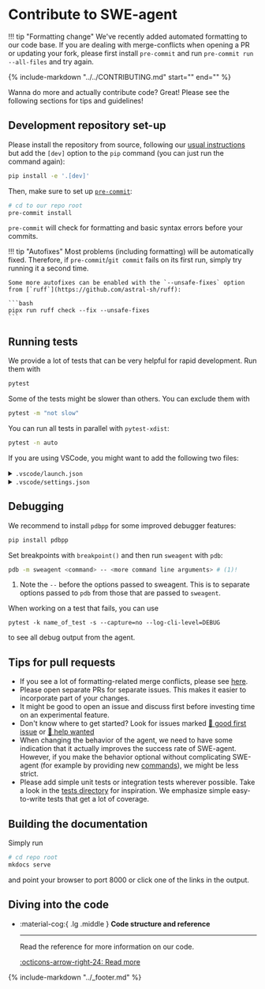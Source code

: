 # Contribute to SWE-agent

!!! tip "Formatting change"
    We've recently added automated formatting to our code base.
    If you are dealing with merge-conflicts when opening a PR or updating your fork,
    please first install `pre-commit` and run `pre-commit run --all-files` and try again.

{%
    include-markdown "../../CONTRIBUTING.md"
    start="<!-- INCLUSION START -->"
    end="<!-- INCLUSION END -->"
%}

Wanna do more and actually contribute code? Great! Please see the following sections for tips and guidelines!

## Development repository set-up

Please install the repository from source, following our [usual instructions](../installation/source.md) but add the `[dev]` option to the `pip` command (you can just run the command again):

```bash
pip install -e '.[dev]'
```

Then, make sure to set up [`pre-commit`](https://pre-commit.com):

```bash
# cd to our repo root
pre-commit install
```

`pre-commit` will check for formatting and basic syntax errors before your commits.

!!! tip "Autofixes"
    Most problems (including formatting) will be automatically fixed.
    Therefore, if `pre-commit`/`git commit` fails on its first run, simply try running it a second time.

    Some more autofixes can be enabled with the `--unsafe-fixes` option from [`ruff`](https://github.com/astral-sh/ruff):

    ```bash
    pipx run ruff check --fix --unsafe-fixes
    ```

## Running tests

We provide a lot of tests that can be very helpful for rapid development.
Run them with

```bash
pytest
```

Some of the tests might be slower than others. You can exclude them with

```bash
pytest -m "not slow"
```

You can run all tests in parallel with `pytest-xdist`:

```bash
pytest -n auto
```

If you are using VSCode, you might want to add the following two files:

<details>
<summary><code>.vscode/launch.json</code></summary>

```json
--8<-- "docs/dev/vscode_launch.json"
```
</details>

<details>
<summary><code>.vscode/settings.json</code></summary>

```json
--8<-- "docs/dev/vscode_settings.json"
```
</details>

## Debugging

We recommend to install `pdbpp` for some improved debugger features:

```bash
pip install pdbpp
```

Set breakpoints with `breakpoint()` and then run `sweagent` with `pdb`:

```bash
pdb -m sweagent <command> -- <more command line arguments> # (1)!
```

1. Note the `--` before the options passed to sweagent. This is to separate
  options passed to `pdb` from those that are passed to `sweagent`.


When working on a test that fails, you can use

```
pytest -k name_of_test -s --capture=no --log-cli-level=DEBUG
```

to see all debug output from the agent.

## Tips for pull requests

* If you see a lot of formatting-related merge conflicts, please see [here](formatting_conflicts.md).
* Please open separate PRs for separate issues. This makes it easier to incorporate part of your changes.
* It might be good to open an issue and discuss first before investing time on an experimental feature.
* Don't know where to get started? Look for issues marked [👋 good first issue][gfi] or [🙏 help wanted][help_wanted]
* When changing the behavior of the agent, we need to have some indication that it actually improves the success rate of SWE-agent.
  However, if you make the behavior optional without complicating SWE-agent (for example by providing new [commands](../config/tools.md)),
  we might be less strict.
* Please add simple unit tests or integration tests wherever possible. Take a look in the [tests directory](https://github.com/SWE-agent/SWE-agent/tree/main/tests)
  for inspiration. We emphasize simple easy-to-write tests that get a lot of coverage.

[gfi]: https://github.com/SWE-agent/SWE-agent/issues?q=is%3Aissue+is%3Aopen+sort%3Aupdated-desc+label%3A%22%F0%9F%91%8B+good+first+issue%22+
[help_wanted]: https://github.com/SWE-agent/SWE-agent/issues?q=is%3Aissue+is%3Aopen+sort%3Aupdated-desc+label%3A%22%F0%9F%99%8F+help+wanted%22

## Building the documentation <a name="mkdocs"></a>

Simply run

```bash
# cd repo root
mkdocs serve
```

and point your browser to port 8000 or click one of the links in the output.

## Diving into the code

<div class="grid cards" markdown>

-   :material-cog:{ .lg .middle } __Code structure and reference__

    ---

    Read the reference for more information on our code.

    [:octicons-arrow-right-24: Read more](../reference/index.md)

</div>

{% include-markdown "../_footer.md" %}
